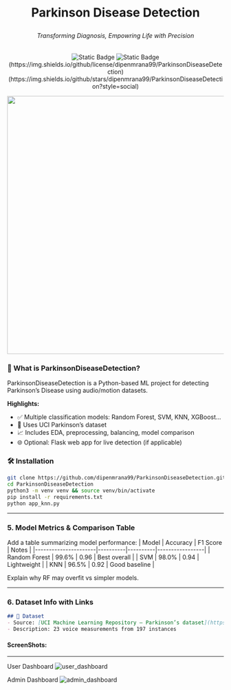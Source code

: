 # <p align="center">**Parkinson Disease Detection**
###### <p align='center'>*Transforming Diagnosis, Empowring Life with Precision*

<p align = 'center'><img alt="Static Badge" src="https://img.shields.io/badge/90%25-Python-blue"> <img alt="Static Badge" src="https://img.shields.io/badge/language-12-blue">
(https://img.shields.io/github/license/dipenmrana99/ParkinsonDiseaseDetection)
(https://img.shields.io/github/stars/dipenmrana99/ParkinsonDiseaseDetection?style=social)

<p align="center">
  <img src="assets/overview.gif" width="600"/>
</p>

### 🚀 What is ParkinsonDiseaseDetection?
ParkinsonDiseaseDetection is a Python-based ML project for detecting Parkinson’s Disease using audio/motion datasets.

**Highlights:**
- ✅ Multiple classification models: Random Forest, SVM, KNN, XGBoost...
- 🎯 Uses UCI Parkinson’s dataset
- 📈 Includes EDA, preprocessing, balancing, model comparison
- 🌐 Optional: Flask web app for live detection (if applicable)

### 🛠️ Installation
```bash
git clone https://github.com/dipenmrana99/ParkinsonDiseaseDetection.git
cd ParkinsonDiseaseDetection
python3 -m venv venv && source venv/bin/activate
pip install -r requirements.txt
python app_knn.py
```

---

### 5. **Model Metrics & Comparison Table**
Add a table summarizing model performance:
| Model                | Accuracy | F1 Score | Notes           |
|----------------------|----------|----------|-----------------|
| Random Forest        | 99.6%    | 0.96     | Best overall    |
| SVM                  | 98.0%    | 0.94     | Lightweight     |
| KNN                  | 96.5%    | 0.92     | Good baseline   |

Explain why RF may overfit vs simpler models.

---

### 6. **Dataset Info with Links**
```md
## 📂 Dataset
- Source: [UCI Machine Learning Repository – Parkinson’s dataset](https://archive.ics.uci.edu/ml/machine-learning-databases/parkinsons/parkinsons.data)
- Description: 23 voice measurements from 197 instances
```

#### ScreenShots:
---
User Dashboard
![user_dashboard](https://github.com/user-attachments/assets/ac3bc1d2-1dfb-43cb-86c7-1eec50c8cedd)

Admin Dashboard
![admin_dashboard](https://github.com/user-attachments/assets/5c75dab6-874f-4e54-b78f-2416d402310b)


